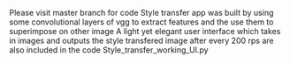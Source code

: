 
Please visit master branch for code
Style transfer app was built by using some convolutional layers of vgg to extract features and the use them to superimpose on other image
A light yet elegant user interface which takes in images and outputs the style transfered image after every 200 rps are also included in the code
Style_transfer_working_UI.py
